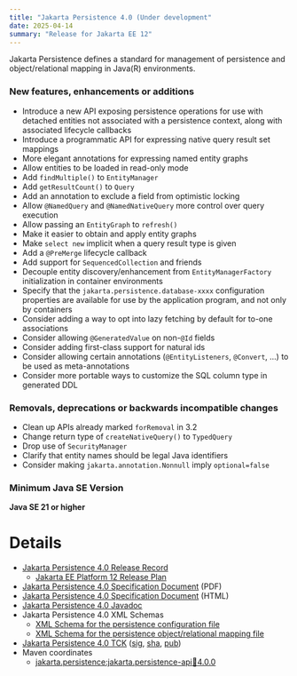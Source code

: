 ```yaml
---
title: "Jakarta Persistence 4.0 (Under development"
date: 2025-04-14
summary: "Release for Jakarta EE 12"
---
```

Jakarta Persistence defines a standard for management of persistence
and object/relational mapping in Java(R) environments.

### New features, enhancements or additions

- Introduce a new API exposing persistence operations for use with detached entities not associated with a persistence context, along with associated lifecycle callbacks
- Introduce a programmatic API for expressing native query result set mappings
- More elegant annotations for expressing named entity graphs
- Allow entities to be loaded in read-only mode
- Add `findMultiple()` to `EntityManager`
- Add `getResultCount()` to `Query`
- Add an annotation to exclude a field from optimistic locking
- Allow `@NamedQuery` and `@NamedNativeQuery` more control over query execution
- Allow passing an `EntityGraph` to `refresh()`
- Make it easier to obtain and apply entity graphs
- Make `select new` implicit when a query result type is given
- Add a `@PreMerge` lifecycle callback
- Add support for `SequencedCollection` and friends
- Decouple entity discovery/enhancement from `EntityManagerFactory` initialization in container environments
- Specify that the `jakarta.persistence.database-xxxx` configuration properties are available for use by the application program, and not only by containers
- Consider adding a way to opt into lazy fetching by default for to-one associations
- Consider allowing `@GeneratedValue` on non-`@Id` fields
- Consider adding first-class support for natural ids
- Consider allowing certain annotations (`@EntityListeners`, `@Convert`, ...) to be used as meta-annotations
- Consider more portable ways to customize the SQL column type in generated DDL

### Removals, deprecations or backwards incompatible changes

- Clean up APIs already marked `forRemoval` in 3.2
- Change return type of `createNativeQuery()` to `TypedQuery`
- Drop use of `SecurityManager`
- Clarify that entity names should be legal Java identifiers
- Consider making `jakarta.annotation.Nonnull` imply `optional=false`

### Minimum Java SE Version

**Java SE 21 or higher**

# Details

* [Jakarta Persistence 4.0 Release Record](https://projects.eclipse.org/projects/ee4j.jpa/releases/4.0)
    * [Jakarta EE Platform 12 Release Plan](https://jakartaee.github.io/platform/jakartaee12/JakartaEE11ReleasePlan)
* [Jakarta Persistence 4.0 Specification Document](./jakarta-persistence-spec-4.0.pdf) (PDF)
* [Jakarta Persistence 4.0 Specification Document](./jakarta-persistence-spec-4.0.html) (HTML)
* [Jakarta Persistence 4.0 Javadoc](./apidocs)
* Jakarta Persistence 4.0 XML Schemas
    * [XML Schema for the persistence configuration file](https://jakarta.ee/xml/ns/persistence/persistence_4.0.xsd)
    * [XML Schema for the persistence object/relational mapping file](https://jakarta.ee/xml/ns/persistence/orm/orm_4.0.xsd)
* [Jakarta Persistence 4.0 TCK](https://download.eclipse.org/jakartaee/persistence/4.0/jakarta-persistence-tck-4.0.0.zip)  ([sig](https://download.eclipse.org/jakartaee/persistence/4.0/jakarta-persistence-tck-4.0.0.zip.sig),  [sha](https://download.eclipse.org/jakartaee/persistence/4.0/jakarta-persistence-tck-4.0.0.zip.sha256),  [pub](https://jakarta.ee/specifications/jakartaee-spec-committee.pub))
* Maven coordinates
    * [jakarta.persistence:jakarta.persistence-api:jar:4.0.0](https://central.sonatype.com/artifact/jakarta.persistence/jakarta.persistence-api/4.0.0/jar)
